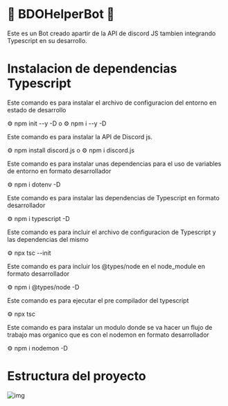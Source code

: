<!-- @format -->

# 👾 BDOHelperBot 👾

Este es un Bot creado apartir de la API de discord JS tambien integrando Typescript en su desarrollo.

# Instalacion de dependencias Typescript

Este comando es para instalar el archivo de configuracion del entorno en estado de desarrollo

⚙️ npm init --y -D o ⚙️ npm i --y -D

Este comando es para instalar la API de Discord js.

⚙️ npm install discord.js o ⚙️ npm i discord.js

Este comando es para instalar unas dependencias para el uso de variables de entorno en formato desarrollador

⚙️ npm i dotenv -D

Este comando es para instalar las dependencias de Typescript en formato desarrollador

⚙️ npm i typescript -D

Este comando es para incluir el archivo de configuracion de Typescript y las dependencias del mismo

⚙️ npx tsc --init

Este comando es para incluir los @types/node en el node_module en formato desarrollador

⚙️ npm i @types/node -D

Este comando es para ejecutar el pre compilador del typescript

⚙️ npx tsc

Este comando es para instalar un modulo donde se va hacer un flujo de trabajo mas organico que es con el nodemon en formato desarrollador

⚙️ npm i nodemon -D

# Estructura del proyecto

![img](https://i.imgur.com/zlRWHJE.png)
